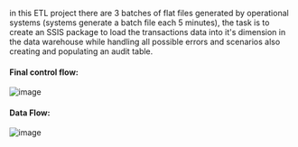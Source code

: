 in this ETL project there are 3 batches of flat files generated by operational systems (systems generate a batch file each 5 minutes), the task is to create an SSIS package to load the transactions data into it's dimension in the data warehouse while handling all possible errors and scenarios also creating and populating an audit table.
#### Final control flow:
![image](https://github.com/MohamedWageh09/Telecom-Transactions-ETL-using-SSIS/assets/120044385/859a9ce5-1422-4924-ac81-bb237dc03c74)

#### Data Flow:
![image](https://github.com/MohamedWageh09/Telecom-Transactions-ETL-using-SSIS/assets/120044385/a674fe4f-51ca-4927-9e9f-869d80f745af)


